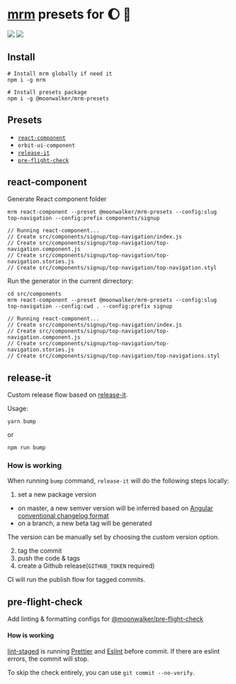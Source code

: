 # [mrm](https://github.com/sapegin/mrm) presets for :moon: :walking:

[![](https://img.shields.io/npm/v/@moonwalker/mrm-presets.svg)](https://www.npmjs.com/package/@moonwalker/mrm-presets)
[![](https://badges.renovateapi.com/github/moonwalker/mrm-presets)](https://app.renovatebot.com/dashboard#github/relative-ci/bundle-stats)

## Install

```shell
# Install mrm globally if need it
npm i -g mrm

# Install presets package
npm i -g @moonwalker/mrm-presets

```

## Presets

- [`react-component`](#react-component)
- `orbit-ui-component`
- [`release-it`](#release-it)
- [`pre-flight-check`](#pre-flight-check)

## react-component

Generate React component folder

```shell
mrm react-component --preset @moonwalker/mrm-presets --config:slug top-navigation --config:prefix components/signup

// Running react-component...
// Create src/components/signup/top-navigation/index.js
// Create src/components/signup/top-navigation/top-navigation.component.js
// Create src/components/signup/top-navigation/top-navigation.stories.js
// Create src/components/signup/top-navigation/top-navigation.styl
```

Run the generator in the current dirrectory:

```shell
cd src/components
mrm react-component --preset @moonwalker/mrm-presets --config:slug top-navigation --config:cwd . --config:prefix signup

// Running react-component...
// Create src/components/signup/top-navigation/index.js
// Create src/components/signup/top-navigation/top-navigation.component.js
// Create src/components/signup/top-navigation/top-navigation.stories.js
// Create src/components/signup/top-navigation/top-navigations.styl
```

## release-it

Custom release flow based on [release-it](https://github.com/release-it/release-it).

Usage:
```shell
yarn bump
```

or
```shell
npm run bump
```

### How is working

When running `bump` command, `release-it` will do the following steps locally:

1. set a new package version
  - on master, a new semver version will be inferred based on [Angular conventional changelog format](https://github.com/conventional-changelog/conventional-changelog/blob/master/packages/conventional-changelog-angular/README.md)
  - on a branch, a new beta tag will be generated

  The version can be manually set by choosing the custom version option.

2. tag the commit
3. push the code & tags
4. create a Github release(`GITHUB_TOKEN` required)

CI will run the publish flow for tagged commits.

## pre-flight-check

Add linting & formatting configs for [@moonwalker/pre-flight-check](https://github.com/moonwalker/pre-flight-check)

#### How is working
[lint-staged](https://www.npmjs.com/package/lint-staged) is running [Prettier](https://www.npmjs.com/package/prettier) and [Eslint](https://www.npmjs.com/package/eslint) before commit. If there are eslint errors, the commit will stop.

To skip the check entirely, you can use `git commit --no-verify`.
